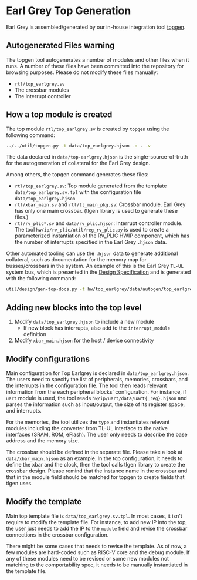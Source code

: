 # Earl Grey Top Generation

Earl Grey is assembled/generated by our in-house integration tool [topgen](`../../../../util/topgen.py`).

## Autogenerated Files warning

The topgen tool autogenerates a number of modules and other files when it runs.
A number of these files have been committed into the repository for browsing
purposes. Please do not modify these files manually:
- `rtl/top_earlgrey.sv`
- The crossbar modules
- The interrupt controller

## How a top module is created

The top module `rtl/top_earlgrey.sv` is created by `topgen` using the following command:

```bash
../../util/topgen.py -t data/top_earlgrey.hjson -o . -v
```

The data declared in `data/top-earlgrey.hjson` is the single-source-of-truth
for the autogeneration of collateral for the Earl Grey design.

Among others, the topgen command generates these files:

- `rtl/top_earlgrey.sv`: Top module generated from the template
    `data/top_earlgrey.sv.tpl` with the configuration file
    `data/top_earlgrey.hjson`
- `rtl/xbar_main.sv` and `rtl/tl_main_pkg.sv`: Crossbar module. Earl Grey has
    only one main crossbar. (tlgen library is used to generate these files.)
- `rtl/rv_plic*.sv` and `data/rv_plic.hjson`: Interrupt controller module.
    The tool `hw/ip/rv_plic/util/reg_rv_plic.py` is used to create a
    parameterized instantiation of the RV_PLIC HWIP component, which has
    the number of interrupts specified in the Earl Grey `.hjson` data.

Other automated tooling can use the `.hjson` data to generate additional collateral, such
as documentation for the memory map for busses/crossbars in the system. An example of this
is the Earl Grey `TL-UL` system bus, which is presented in the [Design Specification](./README.md#memory-map)
and is generated with the following command:

```bash
util/design/gen-top-docs.py -t hw/top_earlgrey/data/autogen/top_earlgrey.gen.hjson -g mmap
```

## Adding new blocks into the top level

1. Modify `data/top_earlgrey.hjson` to include a new module
   - If new block has interrupts, also add to the `interrupt_module` definition
2. Modify `xbar_main.hjson` for the host / device connectivity

## Modify configurations

Main configuration for Top Earlgrey is declared in `data/top_earlgrey.hjson`.
The users need to specify the list of peripherals, memories, crossbars, and the interrupts
in the configuration file. The tool then reads relevant information from the
each peripheral blocks' configuration. For instance, if `uart` module is used,
the tool reads `hw/ip/uart/data/uart{_reg}.hjson` and parses the information such
as input/output, the size of its register space, and interrupts.

For the memories, the tool utilizes the `type` and instantiates relevant modules
including the converter from TL-UL interface to the native interfaces (SRAM,
ROM, eFlash). The user only needs to describe the base address and the memory
size.

The crossbar should be defined in the separate file. Please take a look at
`data/xbar_main.hjson` as an example. In the top configuration, it needs to
define the xbar and the clock, then the tool calls tlgen library to create the
crossbar design. Please remind that the instance name in the crossbar and that
in the module field should be matched for topgen to create fields that tlgen
uses.

## Modify the template

Main top template file is `data/top_earlgrey.sv.tpl`. In most cases, it isn't
require to modify the template file. For instance, to add new IP into the top,
the user just needs to add the IP to the `module` field and revise the crossbar
connections in the crossbar configuration.

There might be some cases that needs to revise the template. As of now, a few
modules are hard-coded such as RISC-V core and the debug module. If any of these
modules need to be revised or some new modules not matching to the
comportability spec, it needs to be manually instantiated in the template file.
